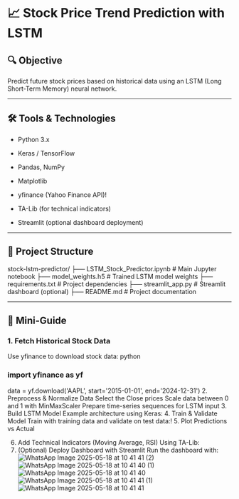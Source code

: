 
# 📈 Stock Price Trend Prediction with LSTM

## 🔍 Objective  
Predict future stock prices based on historical data using an LSTM (Long Short-Term Memory) neural network.

---

## 🛠️ Tools & Technologies
- Python 3.x
- Keras / TensorFlow
- Pandas, NumPy
- Matplotlib
- yfinance (Yahoo Finance API)!

- TA-Lib (for technical indicators)
- Streamlit (optional dashboard deployment)

---

## 📘 Project Structure
stock-lstm-predictor/
├── LSTM_Stock_Predictor.ipynb # Main Jupyter notebook
├── model_weights.h5 # Trained LSTM model weights
├── requirements.txt # Project dependencies
├── streamlit_app.py # Streamlit dashboard (optional)
├── README.md # Project documentation

---

## 🧭 Mini-Guide

### 1. Fetch Historical Stock Data  
Use yfinance to download stock data:
python

### import yfinance as yf
data = yf.download('AAPL', start='2015-01-01', end='2024-12-31')
2. Preprocess & Normalize Data
Select the Close prices
Scale data between 0 and 1 with MinMaxScaler
Prepare time-series sequences for LSTM input
3. Build LSTM Model
Example architecture using Keras:
4. Train & Validate Model
Train with training data and validate on test data:!
5. Plot Predictions vs Actual

6. Add Technical Indicators (Moving Average, RSI)
Using TA-Lib:
7. (Optional) Deploy Dashboard with Streamlit
Run the dashboard with:
![WhatsApp Image 2025-05-18 at 10 41 41 (2)](https://github.com/user-attachments/assets/360f7e59-56b2-49c7-a2c1-aefb9585f5de)
![WhatsApp Image 2025-05-18 at 10 41 40 (1)](https://github.com/user-attachments/assets/87c2dfa5-20e1-4190-a60d-4a3ace2cb933)
![WhatsApp Image 2025-05-18 at 10 41 40](https://github.com/user-attachments/assets/999ac3c1-4966-49e0-9091-7d79d7bff7b8)
![WhatsApp Image 2025-05-18 at 10 41 41 (1)](https://github.com/user-attachments/assets/26c7fd09-f4e0-44f8-b841-178af5c67dca)
![WhatsApp Image 2025-05-18 at 10 41 41](https://github.com/user-attachments/assets/8fcd6c94-e22e-48e1-bc94-a25df884c78a)
